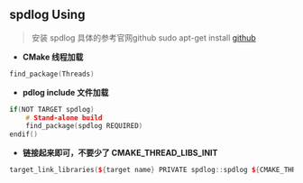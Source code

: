 ## spdlog Using


> 安装 spdlog 具体的参考官网github
> sudo apt-get install 
[github](https://github.com/gabime/spdlog) 

* <b>CMake 线程加载</b>
~~~ c++
find_package(Threads)
~~~

* <b>pdlog include 文件加载</b>
~~~ c++
if(NOT TARGET spdlog)
    # Stand-alone build
    find_package(spdlog REQUIRED)
endif()
~~~

* <b>链接起来即可，不要少了 CMAKE_THREAD_LIBS_INIT</b>
~~~ c++
target_link_libraries(${target name} PRIVATE spdlog::spdlog ${CMAKE_THREAD_LIBS_INIT})
~~~